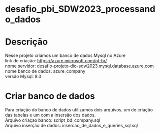 # desafio_pbi_SDW2023_processando_dados

# Descrição
Nesse projeto criamos um banco de dados Mysql no Azure <br>
link de criação: https://azure.microsoft.com/pt-br/ <br>
nome servidor: desafio-projeto-dio-sdw2023.mysql.database.azure.com <br>
nome banco de dados: azure_company <br>
versão Mysql: 8.0 <br>

# Criar banco de dados
Para criação do banco de dados utilizamos dois arquivos, um de criação das tabelas e um com a insersão dos dados.<br>
Arquivo criaçao banco: script_bd_company.sql <br>
Arquivo inserção de dados: insercao_de_dados_e_queries_sql.sql
